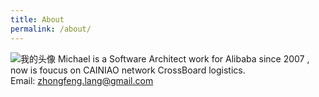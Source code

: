 ```yaml
---
title: About
permalink: /about/
---
```


![我的头像](/path/to/img.jpg)
Michael is a Software Architect work for Alibaba  since 2007 , now is foucus on CAINIAO network CrossBoard logistics.    
Email: zhongfeng.lang@gmail.com
